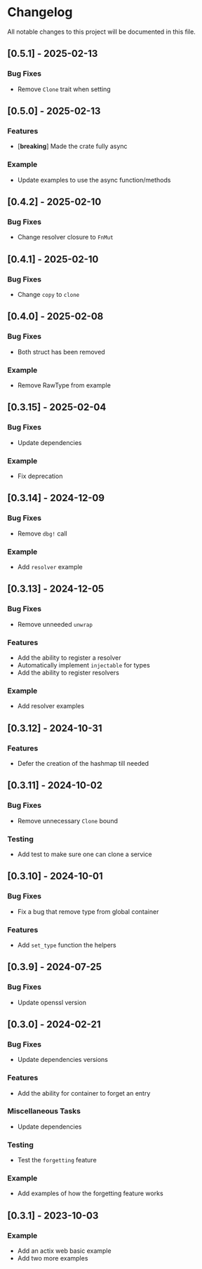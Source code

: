 # Changelog

All notable changes to this project will be documented in this file.

## [0.5.1] - 2025-02-13

### Bug Fixes

- Remove `Clone` trait when setting

## [0.5.0] - 2025-02-13

### Features

- [**breaking**] Made the crate fully async

### Example

- Update examples to use the async function/methods

## [0.4.2] - 2025-02-10

### Bug Fixes

- Change resolver closure to `FnMut`

## [0.4.1] - 2025-02-10

### Bug Fixes

- Change `copy` to `clone`

## [0.4.0] - 2025-02-08

### Bug Fixes

- Both struct has been removed

### Example

- Remove RawType<T> from example

## [0.3.15] - 2025-02-04

### Bug Fixes

- Update dependencies

### Example

- Fix deprecation

## [0.3.14] - 2024-12-09

### Bug Fixes

- Remove `dbg!` call

### Example

- Add `resolver` example

## [0.3.13] - 2024-12-05

### Bug Fixes

- Remove unneeded `unwrap`

### Features

- Add the ability to register a resolver
- Automatically implement `injectable` for types
- Add the ability to register resolvers

### Example

- Add resolver examples

## [0.3.12] - 2024-10-31

### Features

- Defer the creation of the hashmap till needed

## [0.3.11] - 2024-10-02

### Bug Fixes

- Remove unnecessary `Clone` bound

### Testing

- Add test to make sure one can clone a service

## [0.3.10] - 2024-10-01

### Bug Fixes

- Fix a bug that remove type from global container

### Features

- Add `set_type` function the helpers

## [0.3.9] - 2024-07-25

### Bug Fixes

- Update openssl version

## [0.3.0] - 2024-02-21

### Bug Fixes

- Update dependencies versions

### Features

- Add the ability for container to forget an entry

### Miscellaneous Tasks

- Update dependencies

### Testing

- Test the `forgetting` feature

### Example

- Add examples of how the forgetting feature works

## [0.3.1] - 2023-10-03

### Example

- Add an actix web basic example
- Add two more examples

<!-- generated by git-cliff -->

